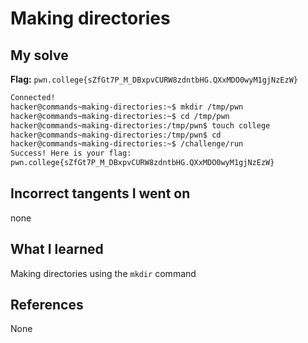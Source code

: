 # Making directories

## My solve
**Flag:** `pwn.college{sZfGt7P_M_DBxpvCURW8zdntbHG.QXxMDO0wyM1gjNzEzW}`

```bash
Connected!
hacker@commands~making-directories:~$ mkdir /tmp/pwn
hacker@commands~making-directories:~$ cd /tmp/pwn
hacker@commands~making-directories:/tmp/pwn$ touch college
hacker@commands~making-directories:/tmp/pwn$ cd
hacker@commands~making-directories:~$ /challenge/run
Success! Here is your flag:
pwn.college{sZfGt7P_M_DBxpvCURW8zdntbHG.QXxMDO0wyM1gjNzEzW}
```

## Incorrect tangents I went on
none

## What I learned
Making directories using the `mkdir` command

## References 
None
